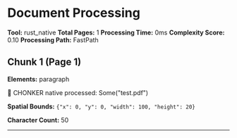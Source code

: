 # Document Processing

**Tool:** rust_native
**Total Pages:** 1
**Processing Time:** 0ms
**Complexity Score:** 0.10
**Processing Path:** FastPath

## Chunk 1 (Page 1)

**Elements:** paragraph

🐹 CHONKER native processed: Some("test.pdf")

**Spatial Bounds:** `{"x": 0, "y": 0, "width": 100, "height": 20}`

**Character Count:** 50

---

